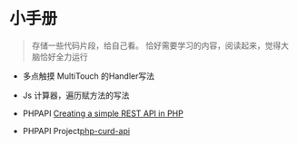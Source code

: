 # 小手册

> 存储一些代码片段，给自己看。
> 恰好需要学习的内容，阅读起来，觉得大脑恰好全力运行

- 多点触摸 MultiTouch 的Handler写法
- Js 计算器，遍历赋方法的写法

- PHPAPI [Creating a simple REST API in PHP](https://www.leaseweb.com/labs/2015/10/creating-a-simple-rest-api-in-php/)
- PHPAPI Project[php-curd-api](https://github.com/mevdschee/php-crud-api)